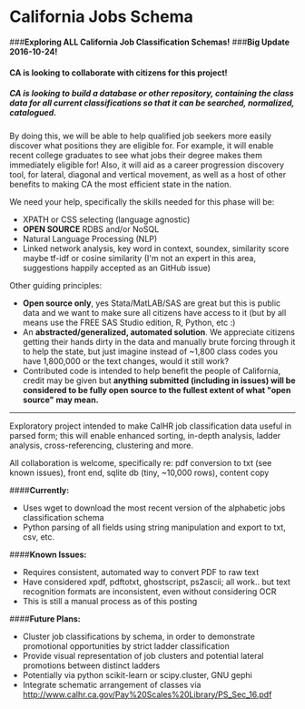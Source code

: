 # California Jobs Schema
###**Exploring ALL California Job Classification Schemas!**
###**Big Update 2016-10-24!**
#### CA is looking to collaborate with citizens for this project!

##### CA is looking to build a database or other repository, containing the class data for all current classifications so that it can be searched, normalized, catalogued.
By doing this, we will be able to help qualified job seekers more easily discover what positions they are eligible for. For example, it will enable recent college graduates to see what jobs their degree makes them immediately eligible for! Also, it will aid as a career progression discovery tool, for lateral, diagonal and vertical movement, as well as a host of other benefits to making CA the most efficient state in the nation.

We need your help, specifically the skills needed for this phase will be: 

* XPATH or CSS selecting (language agnostic)
* **OPEN SOURCE** RDBS and/or NoSQL
* Natural Language Processing (NLP)
* Linked network analysis, key word in context, soundex, similarity score maybe tf-idf or cosine similarity (I'm not an expert in this area, suggestions happily accepted as an GitHub issue)

Other guiding principles:

* **Open source only**, yes Stata/MatLAB/SAS are great but this is public data and we want to make sure all citizens have access to it (but by all means use the FREE SAS Studio edition, R, Python, etc :)
* An **abstracted/generalized, automated solution**. We appreciate citizens getting their hands dirty in the data and manually brute forcing through it to help the state, but just imagine instead of ~1,800 class codes you have 1,800,000 or the text changes, would it still work?
* Contributed code is intended to help benefit the people of California, credit may be given but **anything submitted (including in issues) will be considered to be fully open source to the fullest extent of what "open source" may mean.**

----------------------------

Exploratory project intended to make CalHR job classification data useful in parsed form; this will enable enhanced sorting, in-depth analysis, ladder analysis, cross-referencing, clustering and more.

All collaboration is welcome, specifically re: pdf conversion to txt (see known issues), front end, sqlite db (tiny, ~10,000 rows), content copy

####**Currently:**
* Uses wget to download the most recent version of the alphabetic jobs classification schema
* Python parsing of all fields using string manipulation and export to txt, csv, etc.

####**Known Issues:**
* Requires consistent, automated way to convert PDF to raw text
 * Have considered xpdf, pdftotxt, ghostscript, ps2ascii; all work.. but text recognition formats are inconsistent, even without considering OCR
 * This is still a manual process as of this posting

####**Future Plans:**
* Cluster job classifications by schema, in order to demonstrate promotional opportunities by strict ladder classification
* Provide visual representation of job clusters and potential lateral promotions between distinct ladders
 * Potentially via python scikit-learn or scipy.cluster, GNU gephi
* Integrate schematic arrangement of classes via http://www.calhr.ca.gov/Pay%20Scales%20Library/PS_Sec_16.pdf